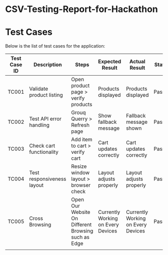 # CSV-Testing-Report-for-Hackathon

# Test Cases

Below is the list of test cases for the application:

| Test Case ID | Description               | Steps                                      | Expected Result          | Actual Result            | Status  | Severity Level        | Remarks                  |
|--------------|---------------------------|--------------------------------------------|--------------------------|--------------------------|---------|-----------------------|--------------------------|
| TC001        | Validate product listing  | Open product page > verify products        | Products displayed       | Products displayed       | Passed  | Medium                | No issues found          |
| TC002        | Test API error handling   | Grouq Querry > Refresh page                | Show fallback message    | Fallback message shown   | Passed  | Low                   | Handled gracefully       |
| TC003        | Check cart functionality  | Add item to cart > verify cart             | Cart updates correctly   | Cart updates correctly   | Passed  | Medium                | Works as expected        |
| TC004        | Test responsiveness layout| Resize window layout > browser check       | Layout adjusts properly  | Layout adjusts properly  | Passed  | Medium                | Responsive verified      | 
| TC005        | Cross Browsing            |Open Our Website On Different Browsing such as Edge         |Currently Working on Every Devices|Currently Working on Every Devices|  Passed |Low                    | Sucessfully              |
                                           |                             |                 |                   |         |                       |                          |
